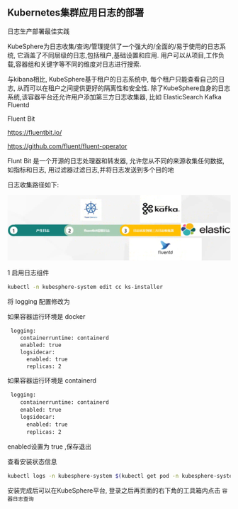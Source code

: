 ## Kubernetes集群应用日志的部署

日志生产部署最佳实践



KubeSphere为日志收集/查询/管理提供了一个强大的/全面的/易于使用的日志系统, 它涵盖了不同层级的日志,包括租户,基础设置和应用. 用户可以从项目,工作负载,容器组和关键字等不同的维度对日志进行搜索.

与kibana相比, KubeSphere基于租户的日志系统中, 每个租户只能查看自己的日志, 从而可以在租户之间提供更好的隔离性和安全性. 除了KubeSphere自身的日志系统,该容器平台还允许用户添加第三方日志收集器, 比如 ElasticSearch Kafka Fluentd

Fluent Bit

https://fluentbit.io/

https://github.com/fluent/fluent-operator

Flunt Bit 是一个开源的日志处理器和转发器, 允许您从不同的来源收集任何数据, 如指标和日志, 用过滤器过滤日志,并将日志发送到多个目的地





日志收集路径如下:

![image-20230723090347777](assets/001_Kubernetes集群应用日志部署/image-20230723090347777.png)



1 启用日志组件

```bash
kubectl -n kubesphere-system edit cc ks-installer
```

将 logging 配置修改为

如果容器运行环境是 docker

```
 logging:
    containerruntime: containerd
    enabled: true
    logsidecar:
      enabled: true
      replicas: 2
```

如果容器运行环境是 containerd

```bash
 logging:
    containerruntime: containerd
    enabled: true
    logsidecar:
      enabled: true
      replicas: 2
```

enabled设置为 true ,保存退出



查看安装状态信息

```bash
kubectl logs -n kubesphere-system $(kubectl get pod -n kubesphere-system -l 'app in (ks-install, ks-installer)' -o jsonpath='{.items[0].metadata.name}') -f
```



安装完成后可以在KubeSphere平台, 登录之后再页面的右下角的工具箱内点击 `容器日志查询`



